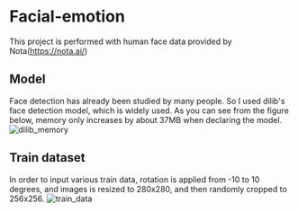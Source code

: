 # Facial-emotion

This project is performed with human face data provided by Nota(https://nota.ai/)

## Model
Face detection has already been studied by many people.
So I used dilib's face detection model, which is widely used.
As you can see from the figure below, memory only increases by about 37MB when declaring the model.
![dilib_memory](https://user-images.githubusercontent.com/45653968/100174837-98888c80-2f10-11eb-9769-64b4f869fbe9.JPG)

## Train dataset
In order to input various train data, rotation is applied from -10 to 10 degrees,
and images is resized to 280x280, and then randomly cropped to 256x256.
![train_data](https://user-images.githubusercontent.com/45653968/100174453-d1743180-2f0f-11eb-8971-c834d560df14.JPG)
